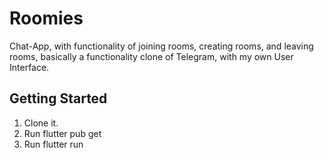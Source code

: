# Roomies

Chat-App, with functionality of joining rooms, creating rooms, and leaving rooms, basically a functionality clone of Telegram, with my own User Interface.

## Getting Started

1. Clone it.
2. Run flutter pub get
3. Run flutter run
